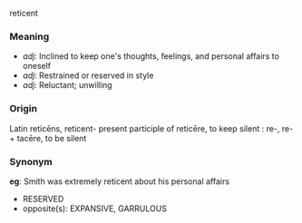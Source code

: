reticent
### Meaning
+ _adj_: Inclined to keep one's thoughts, feelings, and personal affairs to oneself
+ _adj_: Restrained or reserved in style
+ _adj_: Reluctant; unwilling

### Origin

Latin reticēns, reticent- present participle of reticēre, to keep silent : re-, re- + tacēre, to be silent

### Synonym

__eg__: Smith was extremely reticent about his personal affairs

+ RESERVED
+ opposite(s): EXPANSIVE, GARRULOUS


